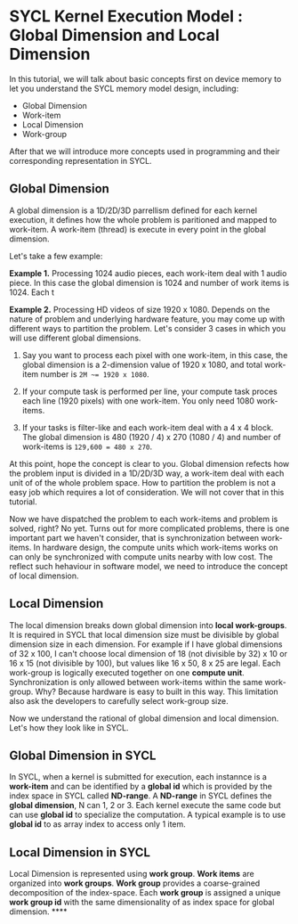 # SYCL Kernel Execution Model : Global Dimension and Local Dimension

In this tutorial, we will talk about basic concepts first on device memory to let you understand the SYCL memory model design, including:

* Global Dimension
* Work-item
* Local Dimension
* Work-group

After that we will introduce more concepts used in programming and their corresponding representation in SYCL.

## Global Dimension
A global dimension is a 1D/2D/3D parrellism defined for each kernel execution, it defines how the whole problem is paritioned and mapped to work-item. A work-item (thread) is execute in every point in the global dimension. 

Let's take a few example:

**Example 1.** Processing 1024 audio pieces, each work-item deal with 1 audio piece. In this case the global dimension is 1024 and number of work items is 1024. Each t

**Example 2.** Processing HD videos of size 1920 x 1080. Depends on the nature of problem and underlying hardware feature, you may come up with different ways to partition the problem. Let's consider 3 cases in which you will use different global dimensions. 
  1. Say you want to process each pixel with one work-item, in this case, the global dimension is a 2-dimension value of 1920 x 1080, and total work-item number is `2M ~= 1920 x 1080`.  
  
  2. If your compute task is performed per line, your compute task proces each line (1920 pixels) with one work-item. You only need 1080 work-items.
  
  3. If your tasks is filter-like and each work-item deal with a 4 x 4 block. The global dimension is 480 (1920 / 4) x 270 (1080 / 4) and number of work-items is `129,600 = 480 x 270`.

At this point, hope the concept is clear to you. Global dimension refects how the problem input is divided in a 1D/2D/3D way, a work-item deal with each unit of of the whole problem space. How to partition the problem is not a easy job which requires a lot of consideration. We will not cover that in this tutorial. 

Now we have dispatched the problem to each work-items and problem is solved, right? No yet. Turns out for more complicated problems, there is one important part we haven't consider, that is synchronization between work-items. In hardware design, the compute units which work-items works on can only be synchronized with compute units nearby with low cost. The reflect such hehaviour in software model, we need to introduce the concept of local dimension. 

## Local Dimension

The local dimension breaks down global dimension into **local work-groups**. It is required in SYCL that local dimension size must be divisible by global dimension size in each dimension. For example if I have global dimensions of 32 x 100, I can't choose local  dimension of 18 (not divisible by 32) x 10 or 16 x 15 (not divisible by 100), but values like 16 x 50, 8 x 25 are legal. Each work-group is logically executed together on one **compute unit**. Synchronization is only allowed between work-items within the same work-group. Why? Because hardware is easy to built in this way. This limitation also ask the developers to carefully select work-group size. 

Now we understand the rational of global dimension and local dimension. Let's how they look like in SYCL.

## Global Dimension in SYCL
In SYCL, when a kernel is submitted for execution, each instannce is a **work-item** and can be identified by a **global id** which is provided by the index space in SYCL called **ND-range**. A **ND-range** in SYCL defines the **global dimension**, N can 1, 2 or 3. Each kernel execute the same code but can use **global id** to specialize the computation. A typical example is to use **global id** to as array index to access only 1 item. 

## Local Dimension in SYCL
Local Dimension is represented using **work group**. **Work items** are organized into **work groups**. **Work group** provides a coarse-grained decomposition of the index-space. Each **work group** is assigned a unique **work group id** with the same dimensionality of as index space for global dimension. ****
